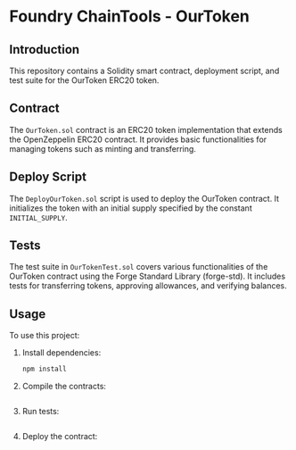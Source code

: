 # Foundry ChainTools - OurToken

## Introduction

This repository contains a Solidity smart contract, deployment script, and test suite for the OurToken ERC20 token.

## Contract

The `OurToken.sol` contract is an ERC20 token implementation that extends the OpenZeppelin ERC20 contract. It provides basic functionalities for managing tokens such as minting and transferring.

## Deploy Script

The `DeployOurToken.sol` script is used to deploy the OurToken contract. It initializes the token with an initial supply specified by the constant `INITIAL_SUPPLY`.

## Tests

The test suite in `OurTokenTest.sol` covers various functionalities of the OurToken contract using the Forge Standard Library (forge-std). It includes tests for transferring tokens, approving allowances, and verifying balances.

## Usage

To use this project:

1. Install dependencies:
   ```bash
   npm install
2. Compile the contracts:
   ```npx hardhat compile
3. Run tests:
    ```npx hardhat test
4. Deploy the contract:
    ```npx hardhat run scripts/deploy.js
